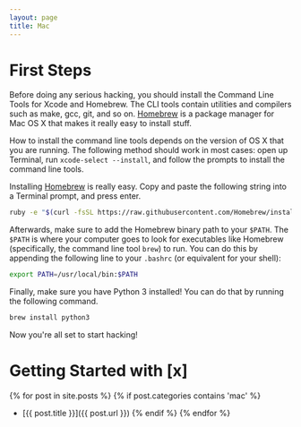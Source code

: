 ```yaml
---
layout: page
title: Mac
---
```


# First Steps

Before doing any serious hacking, you should install the Command Line Tools for
Xcode and Homebrew. The CLI tools contain utilities and compilers such as make,
gcc, git, and so on. [Homebrew][brew] is a package manager for Mac OS X that
makes it really easy to install stuff.

How to install the command line tools depends on the version of OS X that you
are running. The following method should work in most cases: open up Terminal,
run `xcode-select --install`, and follow the prompts to install the command
line tools.

Installing [Homebrew][brew] is really easy. Copy and paste the following string
into a Terminal prompt, and press enter.

```bash
ruby -e "$(curl -fsSL https://raw.githubusercontent.com/Homebrew/install/master/install)"
```

Afterwards, make sure to add the Homebrew binary path to your `$PATH`. The `$PATH` is where
your computer goes to look for executables like Homebrew (specifically, the command line tool
`brew`) to run. You can do this by appending the following line to your `.bashrc` (or equivalent for
your shell):

```bash
export PATH=/usr/local/bin:$PATH
```

Finally, make sure you have Python 3 installed! You can do that by running the following command.
```bash
brew install python3
```

Now you're all set to start hacking!

# Getting Started with [x]

{% for post in site.posts %}
    {% if post.categories contains 'mac' %}
* [{{ post.title }}]({{ post.url }})
    {% endif %}
{% endfor %}

[brew]: http://brew.sh/
